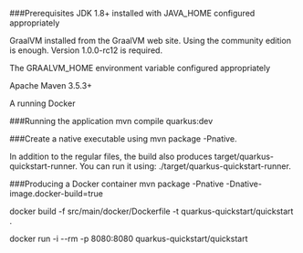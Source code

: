 ###Prerequisites
JDK 1.8+ installed with JAVA_HOME configured appropriately

GraalVM installed from the GraalVM web site. Using the community edition is enough. Version 1.0.0-rc12 is required.

The GRAALVM_HOME environment variable configured appropriately

Apache Maven 3.5.3+

A running Docker

###Running the application
mvn compile quarkus:dev

###Create a native executable using
mvn package -Pnative.

In addition to the regular files, the build also produces target/quarkus-quickstart-runner. You can run it using: ./target/quarkus-quickstart-runner.


###Producing a Docker container
mvn package -Pnative -Dnative-image.docker-build=true

docker build -f src/main/docker/Dockerfile -t quarkus-quickstart/quickstart .

docker run -i --rm -p 8080:8080 quarkus-quickstart/quickstart